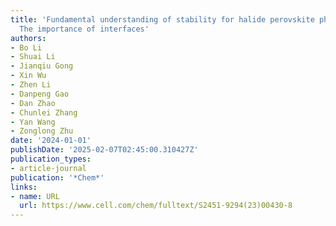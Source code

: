 ```yaml
---
title: 'Fundamental understanding of stability for halide perovskite photovoltaics:
  The importance of interfaces'
authors:
- Bo Li
- Shuai Li
- Jianqiu Gong
- Xin Wu
- Zhen Li
- Danpeng Gao
- Dan Zhao
- Chunlei Zhang
- Yan Wang
- Zonglong Zhu
date: '2024-01-01'
publishDate: '2025-02-07T02:45:00.310427Z'
publication_types:
- article-journal
publication: '*Chem*'
links:
- name: URL
  url: https://www.cell.com/chem/fulltext/S2451-9294(23)00430-8
---
```

